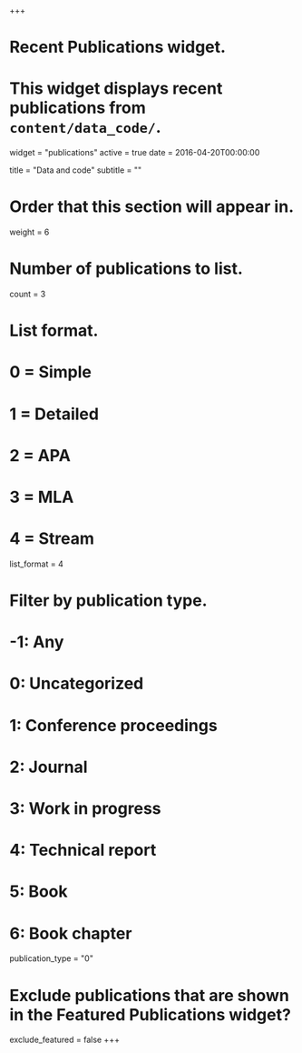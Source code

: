 +++
# Recent Publications widget.
# This widget displays recent publications from `content/data_code/`.
widget = "publications"
active = true
date = 2016-04-20T00:00:00

title = "Data and code"
subtitle = ""

# Order that this section will appear in.
weight = 6

# Number of publications to list.
count = 3

# List format.
#   0 = Simple
#   1 = Detailed
#   2 = APA
#   3 = MLA
#   4 = Stream
list_format = 4

# Filter by publication type.
# -1: Any
#  0: Uncategorized
#  1: Conference proceedings
#  2: Journal
#  3: Work in progress
#  4: Technical report
#  5: Book
#  6: Book chapter
publication_type = "0"

# Exclude publications that are shown in the Featured Publications widget?
exclude_featured = false
+++

